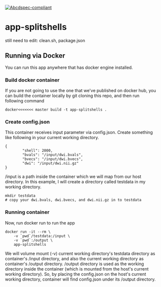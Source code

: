 
[![Abcdspec-compliant](https://img.shields.io/badge/ABCD_Spec-v1.0-green.svg)](https://github.com/soichih/abcd-spec)

# app-splitshells
still need to edit: clean.sh, package.json

## Running via Docker

You can run this app anywhere that has docker engine installed.

### Build docker container

If you are not going to use the one that we've published on docker hub, you can build the container locally by git cloning this repo, and then run following command

`docker<<<<<<< master build -t app-splitshells .`

### Create config.json

This container receives input parameter via config.json. Create something like following in your current working directory.

```
{
        "shell": 2000,
        "bvals": "/input/dwi.bvals",
        "bvecs": "/input/dwi.bvecs",
        "dwi": "/input/dwi.nii.gz"
}
```

/input is a path inside the container which we will map from our host directory. In this example, I will create a directory called testdata in my working directory.

```
mkdir testdata
# copy your dwi.bvals, dwi.bvecs, and dwi.nii.gz in to testdata
```
### Running container

Now, run docker run to run the app

```
docker run -it --rm \
    -v `pwd`/testdata:/input \
    -v `pwd`:/output \
    app-splitshells

```

We will volume mount (-v) current working directory's testdata directory as container's /input directory, and also the current working directory as container's /output directory. /output directory is used as the working directory inside the container (which is mounted from the host's current working directory). So, by placing the config.json on the host's current working directory, container will find config.json under its /output directory.
